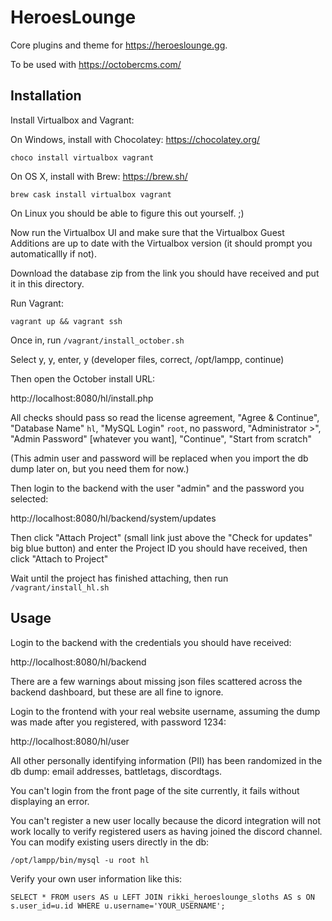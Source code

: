 # HeroesLounge

Core plugins and theme for https://heroeslounge.gg.

To be used with https://octobercms.com/ 


## Installation

Install Virtualbox and Vagrant:

On Windows, install with Chocolatey: https://chocolatey.org/

    choco install virtualbox vagrant

On OS X, install with Brew: https://brew.sh/

    brew cask install virtualbox vagrant

On Linux you should be able to figure this out yourself. ;)

Now run the Virtualbox UI and make sure that the Virtualbox Guest Additions are up to date with the Virtualbox version (it should prompt you automaticallly if not).


Download the database zip from the link you should have received and put it in this directory.

Run Vagrant:

    vagrant up && vagrant ssh

Once in, run `/vagrant/install_october.sh`

Select y, y, enter, y (developer files, correct, /opt/lampp, continue)

Then open the October install URL:

http://localhost:8080/hl/install.php

All checks should pass so read the license agreement, "Agree & Continue",
 "Database Name" `hl`, "MySQL Login" `root`, no password, "Administrator >",
 "Admin Password" [whatever you want], "Continue", "Start from scratch"

(This admin user and password will be replaced when you import the db dump later on, but you need them for now.)

Then login to the backend with the user "admin" and the password you selected:

http://localhost:8080/hl/backend/system/updates

Then click "Attach Project" (small link just above the "Check for updates" big blue button)
 and enter the Project ID you should have received, then click "Attach to Project"

Wait until the project has finished attaching, then run `/vagrant/install_hl.sh`


## Usage

Login to the backend with the credentials you should have received:

http://localhost:8080/hl/backend

There are a few warnings about missing json files scattered across the backend dashboard, but these are all fine to ignore.

Login to the frontend with your real website username, assuming the dump was made after you registered, with password 1234:

http://localhost:8080/hl/user

All other personally identifying information (PII) has been randomized in the db dump: email addresses, battletags, discordtags.

You can't login from the front page of the site currently, it fails without displaying an error.

You can't register a new user locally because the dicord integration will not work locally to verify registered users as having joined the discord channel.  You can modify existing users directly in the db:

    /opt/lampp/bin/mysql -u root hl

Verify your own user information like this:

    SELECT * FROM users AS u LEFT JOIN rikki_heroeslounge_sloths AS s ON s.user_id=u.id WHERE u.username='YOUR_USERNAME';
